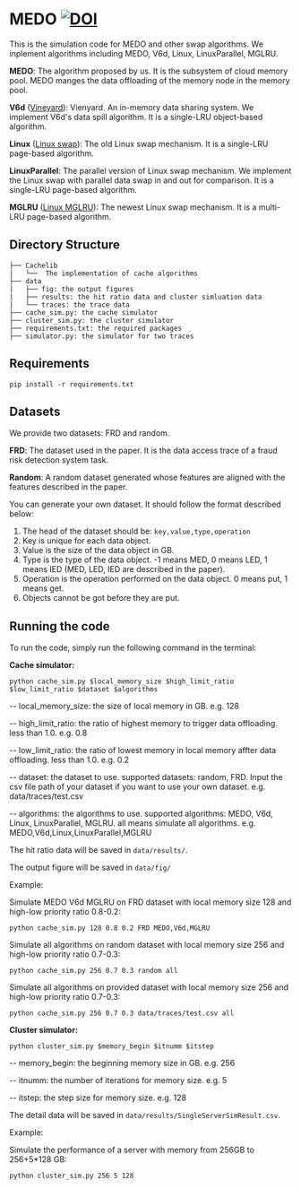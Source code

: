 # MEDO [![DOI](https://zenodo.org/badge/DOI/10.5281/zenodo.15253482.svg)](https://doi.org/10.5281/zenodo.15253482)

This is the simulation code for MEDO and other swap algorithms. We inplement algorithms including MEDO, V6d, Linux, LinuxParallel, MGLRU.

**MEDO**: The algorithm proposed by us. It is the subsystem of cloud memory pool. MEDO manges the data offloading of the memory node in the memory pool.

**V6d** ([Vineyard](https://v6d.io/)): Vienyard. An in-memory data sharing system. We implement V6d's data spill algorithm. It is a single-LRU object-based algorithm.

**Linux** ([Linux swap](https://docs.kernel.org/mm/swap.html)): The old Linux swap mechanism. It is a single-LRU page-based algorithm.

**LinuxParallel**: The parallel version of Linux swap mechanism. We implement the Linux swap with parallel data swap in and out for comparison. It is a single-LRU page-based algorithm.

**MGLRU** ([Linux MGLRU](https://docs.kernel.org/admin-guide/mm/multigen_lru.html)): The newest Linux swap mechanism. It is a multi-LRU page-based algorithm.

## Directory Structure
```
├── Cachelib
|   └──  The implementation of cache algorithms
├── data
|   ├── fig: the output figures
|   ├── results: the hit ratio data and cluster simluation data
|   └── traces: the trace data
├── cache_sim.py: the cache simulator
├── cluster_sim.py: the cluster simulator
├── requirements.txt: the required packages
├── simulator.py: the simulator for two traces
```

## Requirements
```
pip install -r requirements.txt
```
## Datasets
We provide two datasets: FRD and random.

**FRD**: The dataset used in the paper. It is the data access trace of a fraud risk detection system task.

**Random**: A random dataset generated whose features are aligned with the features described in the paper.

You can generate your own dataset. It should follow the format described below:
1. The head of the dataset should be: `key,value,type,operation`
2. Key is unique for each data object.
3. Value is the size of the data object in GB.
4. Type is the type of the data object. -1 means MED, 0 means LED, 1 means IED (MED, LED, IED are described in the paper).
5. Operation is the operation performed on the data object. 0 means put, 1 means get.
6. Objects cannot be got before they are put.

## Running the code
To run the code, simply run the following command in the terminal:

**Cache simulator:**
```
python cache_sim.py $local_memory_size $high_limit_ratio $low_limit_ratio $dataset $algorithms
```
-- local_memory_size: the size of local memory in GB. e.g. 128

-- high_limit_ratio: the ratio of highest memory to trigger data offloading. less than 1.0. e.g. 0.8

-- low_limit_ratio: the ratio of lowest memory in local memory affter data offloading. less than 1.0. e.g. 0.2

-- dataset: the dataset to use. supported datasets: random, FRD. Input the csv file path of your dataset if you want to use your own dataset. e.g. data/traces/test.csv

-- algorithms: the algorithms to use. supported algorithms: MEDO, V6d, Linux, LinuxParallel, MGLRU. all means simulate all algorithms. e.g. MEDO,V6d,Linux,LinuxParallel,MGLRU

The hit ratio data will be saved in `data/results/`.

The output figure will be saved in `data/fig/`

Example:

Simulate MEDO V6d MGLRU on FRD dataset with local memory size 128 and high-low priority ratio 0.8-0.2:
```
python cache_sim.py 128 0.8 0.2 FRD MEDO,V6d,MGLRU

```
Simulate all algorithms on random dataset with local memory size 256 and high-low priority ratio 0.7-0.3:
```
python cache_sim.py 256 0.7 0.3 random all
```

Simulate all algorithms on provided dataset with local memory size 256 and high-low priority ratio 0.7-0.3:
```
python cache_sim.py 256 0.7 0.3 data/traces/test.csv all
```

**Cluster simulator:**
```
python cluster_sim.py $memory_begin $itnumm $itstep
```
-- memory_begin: the beginning memory size in GB. e.g. 256

-- itnumm: the number of iterations for memory size. e.g. 5

-- itstep: the step size for memory size. e.g. 128

The detail data will be saved in `data/results/SingleServerSimResult.csv`.

Example:

Simulate the performance of a server with memory from 256GB to 256+5*128 GB:
```
python cluster_sim.py 256 5 128
```
